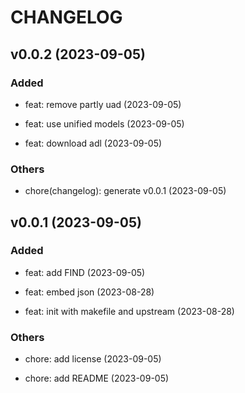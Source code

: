 # CHANGELOG

## v0.0.2 (2023-09-05)

### Added

- feat: remove partly uad (2023-09-05)

- feat: use unified models (2023-09-05)

- feat: download adl (2023-09-05)

### Others

- chore(changelog): generate v0.0.1 (2023-09-05)

## v0.0.1 (2023-09-05)

### Added

- feat: add FIND (2023-09-05)

- feat: embed json (2023-08-28)

- feat: init with makefile and upstream (2023-08-28)

### Others

- chore: add license (2023-09-05)

- chore: add README (2023-09-05)
